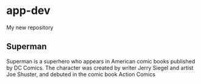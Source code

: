 # app-dev
My new repository
## Superman
Superman is a superhero who appears in American comic books published by DC Comics. The character was created by writer Jerry Siegel and artist Joe Shuster, and debuted in the comic book Action Comics 
